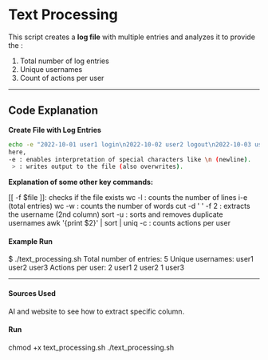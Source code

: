 # Text Processing

This script creates a **log file** with multiple entries and analyzes it to provide the :

1. Total number of log entries
2. Unique usernames
3. Count of actions per user

---

## Code Explanation

**Create File with Log Entries**
```bash
echo -e "2022-10-01 user1 login\n2022-10-02 user2 logout\n2022-10-03 user1 update\n2022-10-04 user3 login\n2022-10-05 user2 update" > log.txt
here,
-e : enables interpretation of special characters like \n (newline).
 > : writes output to the file (also overwrites).
 ```
**Explanation of some other key commands:**

[[ -f $file ]]: checks if the file exists
wc -l : counts the number of lines i-e (total entries)
wc -w : counts the number of words
cut -d ' ' -f 2 : extracts the username (2nd column)
sort -u : sorts and removes duplicate usernames
awk '{print $2}' | sort | uniq -c : counts actions per user

#### Example Run
$ ./text_processing.sh
Total number of entries: 5
Unique usernames:
user1
user2
user3
Actions per user:
      2 user1
      2 user2
      1 user3


---
#### Sources Used
AI and website to see how to extract specific column.

#### Run
chmod +x text_processing.sh
./text_processing.sh
